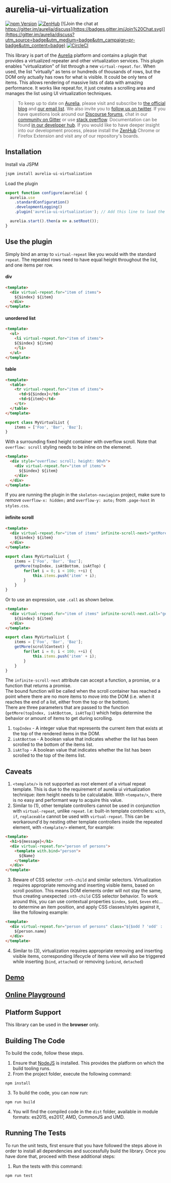 # aurelia-ui-virtualization

[![npm Version](https://img.shields.io/npm/v/aurelia-ui-virtualization.svg)](https://www.npmjs.com/package/aurelia-ui-virtualization)
[![ZenHub](https://raw.githubusercontent.com/ZenHubIO/support/master/zenhub-badge.png)](https://zenhub.io)
[![Join the chat at https://gitter.im/aurelia/discuss](https://badges.gitter.im/Join%20Chat.svg)](https://gitter.im/aurelia/discuss?utm_source=badge&utm_medium=badge&utm_campaign=pr-badge&utm_content=badge)
[![CircleCI](https://circleci.com/gh/aurelia/ui-virtualization.svg?style=shield)](https://circleci.com/gh/aurelia/ui-virtualization)

This library is part of the [Aurelia](http://www.aurelia.io/) platform and contains a plugin that provides a virtualized repeater and other virtualization services. This plugin enables "virtualization" of list through a new `virtual-repeat.for`. When used, the list "virtually" as tens or hundreds of thousands of rows, but the DOM only actually has rows for what is visible. It could be only tens of items. This allows rendering of massive lists of data with amazing performance. It works like repeat.for, it just creates a scrolling area and manages the list using UI virtualization techniques.

> To keep up to date on [Aurelia](http://www.aurelia.io/), please visit and subscribe to [the official blog](http://blog.aurelia.io/) and [our email list](http://eepurl.com/ces50j). We also invite you to [follow us on twitter](https://twitter.com/aureliaeffect). If you have questions look around our [Discourse forums](https://discourse.aurelia.io/), chat in our [community on Gitter](https://gitter.im/aurelia/discuss) or use [stack overflow](http://stackoverflow.com/search?q=aurelia). Documentation can be found [in our developer hub](http://aurelia.io/docs). If you would like to have deeper insight into our development process, please install the [ZenHub](https://zenhub.io) Chrome or Firefox Extension and visit any of our repository's boards.

## Installation

Install via JSPM

```javascript
jspm install aurelia-ui-virtualization
```

Load the plugin

```javascript
export function configure(aurelia) {
  aurelia.use
    .standardConfiguration()
    .developmentLogging()
    .plugin('aurelia-ui-virtualization'); // Add this line to load the plugin

  aurelia.start().then(a => a.setRoot());
}
```

## Use the plugin

Simply bind an array to `virtual-repeat` like you would with the standard `repeat`. The repeated rows need to have equal height throughout the list, and one items per row.

#### div
```html
<template>
  <div virtual-repeat.for="item of items">
    ${$index} ${item}
  </div>
</template>
```

#### unordered list
```html
<template>
  <ul>
    <li virtual-repeat.for="item of items">
    ${$index} ${item}
    </li>
  </ul>
</template>
```

#### table
```html
<template>
  <table>
    <tr virtual-repeat.for="item of items">
      <td>${$index}</td>
      <td>${item}</td>
    </tr>
  </table>
</template>
```

```javascript
export class MyVirtualList {
    items = ['Foo', 'Bar', 'Baz'];
}
```

With a surrounding fixed height container with overflow scroll. Note that `overflow: scroll` styling needs to be inline on the elemenet.

```html
<template>
  <div style="overflow: scroll; height: 90vh">
    <div virtual-repeat.for="item of items">
      ${$index} ${item}
    </div>
  </div>
</template>
```

If you are running the plugin in the `skeleton-naviagion` project, make sure to remove `overflow-x: hidden;` and `overflow-y: auto;` from `.page-host` in `styles.css`.

#### infinite scroll
```html
<template>
  <div virtual-repeat.for="item of items" infinite-scroll-next="getMore">
    ${$index} ${item}
  </div>
</template>
```  
```javascript
export class MyVirtualList {
    items = ['Foo', 'Bar', 'Baz'];
    getMore(topIndex, isAtBottom, isAtTop) {
        for(let i = 0; i < 100; ++i) {
            this.items.push('item' + i);
        }
    }
}
```  

Or to use an expression, use `.call` as shown below.
```html
<template>
  <div virtual-repeat.for="item of items" infinite-scroll-next.call="getMore($scrollContext)">
    ${$index} ${item}
  </div>
</template>
```  
```javascript
export class MyVirtualList {
    items = ['Foo', 'Bar', 'Baz'];
    getMore(scrollContext) {
        for(let i = 0; i < 100; ++i) {
            this.items.push('item' + i);
        }
    }
}
```  

The `infinite-scroll-next` attribute can accept a function, a promise, or a function that returns a promise.  
The bound function will be called when the scroll container has reached a point where there are no more items to move into the DOM (i.e. when it reaches the end of a list, either from the top or the bottom).  
There are three parameters that are passed to the function (`getMore(topIndex, isAtBottom, isAtTop)`) which helps determine the behavior or amount of items to get during scrolling.    
1. `topIndex` - A integer value that represents the current item that exists at the top of the rendered items in the DOM.  
2. `isAtBottom` - A boolean value that indicates whether the list has been scrolled to the bottom of the items list.  
3. `isAtTop` - A boolean value that indicates whether the list has been scrolled to the top of the items list.


## Caveats

  1. `<template/>` is not supported as root element of a virtual repeat template. This is due to the requirement of aurelia ui virtualization technique: item height needs to be calculatable. With `<tempate/>`, there is no easy and performant way to acquire this value.
  2. Similar to (1), other template controllers cannot be used in conjunction with `virtual-repeat`, unlike `repeat`. I.e: built-in template controllers: `with`, `if`, `replaceable` cannot be used with `virtual-repeat`. This can be workaround'd by nesting other template controllers inside the repeated element, with `<template/>` element, for example:

  ```html
  <template>
    <h1>${message}</h1>
    <div virtual-repeat.for="person of persons">
      <template with.bind="person">
        ${Name}
      </template>
    </div>
  </template>
  ```
  3. Beware of CSS selector `:nth-child` and similar selectors. Virtualization requires appropriate removing and inserting visible items, based on scroll position. This means DOM elements order will not stay the same, thus creating unexpected `:nth-child` CSS selector behavior. To work around this, you can use contextual properties `$index`, `$odd`, `$even` etc... to determine an item position, and apply CSS classes/styles against it, like the following example:

  ```html
  <template>
    <div virtual-repeat.for="person of persons" class="${$odd ? 'odd' : 'even'}-row">
      ${person.name}
    </div>
  </template>
  ```
  4. Similar to (3), virtualization requires appropriate removing and inserting visible items, corresponding lifecycle of items view will also be triggered while inserting (`bind`, `attached`) or removing (`unbind`, `detached`)

## [Demo](https://aurelia-ui-virtualization.now.sh/)

## [Online Playground](https://codesandbox.io/s/m781l8oyqj)

## Platform Support

This library can be used in the **browser** only.

## Building The Code

To build the code, follow these steps.

1. Ensure that [NodeJS](http://nodejs.org/) is installed. This provides the platform on which the build tooling runs.
2. From the project folder, execute the following command:

  ```shell
  npm install
  ```
3. To build the code, you can now run:

  ```shell
  npm run build
  ```
4. You will find the compiled code in the `dist` folder, available in module formats: es2015, es2017, AMD, CommonJS and UMD.

## Running The Tests

To run the unit tests, first ensure that you have followed the steps above in order to install all dependencies and successfully build the library. Once you have done that, proceed with these additional steps:

1. Run the tests with this command:

  ```shell
  npm run test
  ```
